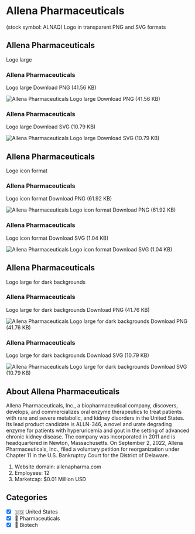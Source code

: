 # Allena Pharmaceuticals
 (stock symbol: ALNAQ) Logo in transparent PNG and SVG formats

## Allena Pharmaceuticals
 Logo large

### Allena Pharmaceuticals
 Logo large Download PNG (41.56 KB)

![Allena Pharmaceuticals
 Logo large Download PNG (41.56 KB)](/img/orig/ALNAQ_BIG-198d3687.png)

### Allena Pharmaceuticals
 Logo large Download SVG (10.79 KB)

![Allena Pharmaceuticals
 Logo large Download SVG (10.79 KB)](/img/orig/ALNAQ_BIG-d10a18c7.svg)

## Allena Pharmaceuticals
 Logo icon format

### Allena Pharmaceuticals
 Logo icon format Download PNG (61.92 KB)

![Allena Pharmaceuticals
 Logo icon format Download PNG (61.92 KB)](/img/orig/ALNAQ-c6e5b0a3.png)

### Allena Pharmaceuticals
 Logo icon format Download SVG (1.04 KB)

![Allena Pharmaceuticals
 Logo icon format Download SVG (1.04 KB)](/img/orig/ALNAQ-3edd7e75.svg)

## Allena Pharmaceuticals
 Logo large for dark backgrounds

### Allena Pharmaceuticals
 Logo large for dark backgrounds Download PNG (41.76 KB)

![Allena Pharmaceuticals
 Logo large for dark backgrounds Download PNG (41.76 KB)](/img/orig/ALNAQ_BIG.D-c485e576.png)

### Allena Pharmaceuticals
 Logo large for dark backgrounds Download SVG (10.79 KB)

![Allena Pharmaceuticals
 Logo large for dark backgrounds Download SVG (10.79 KB)](/img/orig/ALNAQ_BIG.D-59a2d288.svg)

## About Allena Pharmaceuticals


Allena Pharmaceuticals, Inc., a biopharmaceutical company, discovers, develops, and commercializes oral enzyme therapeutics to treat patients with rare and severe metabolic, and kidney disorders in the United States. Its lead product candidate is ALLN-346, a novel and urate degrading enzyme for patients with hyperuricemia and gout in the setting of advanced chronic kidney disease. The company was incorporated in 2011 and is headquartered in Newton, Massachusetts. On September 2, 2022, Allena Pharmaceuticals, Inc., filed a voluntary petition for reorganization under Chapter 11 in the U.S. Bankruptcy Court for the District of Delaware.

1. Website domain: allenapharma.com
2. Employees: 12
3. Marketcap: $0.01 Million USD


## Categories
- [x] 🇺🇸 United States
- [x] 💊 Pharmaceuticals
- [x] 🧬 Biotech
